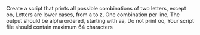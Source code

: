 Create a script that prints all possible combinations of two letters, except oo, Letters are lower cases, from a to z, One combination per line, The output should be alpha ordered, starting with aa, Do not print oo, Your script file should contain maximum 64 characters
